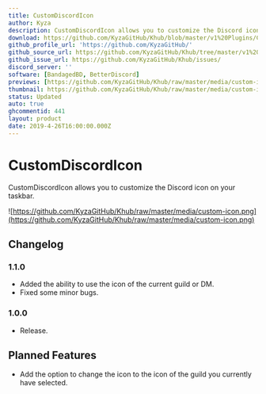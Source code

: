 ```yaml
---
title: CustomDiscordIcon
author: Kyza
description: CustomDiscordIcon allows you to customize the Discord icon on your taskbar.
download: https://github.com/KyzaGitHub/Khub/blob/master/v1%20Plugins/CustomDiscordIcon/CustomDiscordIcon.plugin.js
github_profile_url: 'https://github.com/KyzaGitHub/'
github_source_url: https://github.com/KyzaGitHub/Khub/tree/master/v1%20Plugins/CustomDiscordIcon
github_issue_url: https://github.com/KyzaGitHub/Khub/issues/
discord_server: ''
software: [BandagedBD, BetterDiscord]
previews: [https://github.com/KyzaGitHub/Khub/raw/master/media/custom-icon.png]
thumbnail: https://github.com/KyzaGitHub/Khub/raw/master/media/custom-icon.png
status: Updated
auto: true
ghcommentid: 441
layout: product
date: 2019-4-26T16:00:00.000Z
---
```

# CustomDiscordIcon

CustomDiscordIcon allows you to customize the Discord icon on your taskbar.

![https://github.com/KyzaGitHub/Khub/raw/master/media/custom-icon.png](https://github.com/KyzaGitHub/Khub/raw/master/media/custom-icon.png)

## Changelog

### 1.1.0

 * Added the ability to use the icon of the current guild or DM.
 * Fixed some minor bugs.

### 1.0.0

 * Release.

## Planned Features

 * Add the option to change the icon to the icon of the guild you currently have selected.
